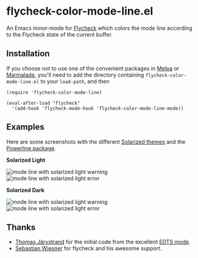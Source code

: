 flycheck-color-mode-line.el
===========================

An Emacs minor-mode for [Flycheck][flycheck] which colors the mode line
according to the Flycheck state of the current buffer.


Installation
------------

If you choose not to use one of the convenient packages in [Melpa][melpa]
or [Marmalade][marmalade],
you'll need to add the directory containing `flycheck-color-mode-line.el` to your
`load-path`, and then

    (require 'flycheck-color-mode-line)

    (eval-after-load "flycheck"
      '(add-hook 'flycheck-mode-hook 'flycheck-color-mode-line-mode))


Examples
--------

Here are some screenshots with the different [Solarized themes][solarized]
and the [Powerline package][powerline].

**Solarized Light**

![mode line with solarized light warning](https://raw.github.com/syl20bnr/flycheck-color-mode-line/master/doc/flycheck-color-mode-line-light-e.png)
![mode line with solarized light error](https://raw.github.com/syl20bnr/flycheck-color-mode-line/master/doc/flycheck-color-mode-line-light-w.png)

**Solarized Dark**

![mode line with solarized light warning](https://raw.github.com/syl20bnr/flycheck-color-mode-line/master/doc/flycheck-color-mode-line-dark-e.png)
![mode line with solarized light error](https://raw.github.com/syl20bnr/flycheck-color-mode-line/master/doc/flycheck-color-mode-line-dark-w.png)


Thanks
------

- [Thomas Järvstrand][tjarvstrand] for the initial code from the excellent [EDTS mode][edts].
- [Sebastian Wiesner][lunaryorn] for flycheck and his awesome support.


[flycheck]: http://github.com/lunaryorn/flycheck
[melpa]: http://melpa.milkbox.net
[marmalade]: http://marmalade-repo.org
[solarized]: http://github.com/bbatsov/solarized-emacs
[powerline]: http://github.com/milkypostman/powerline
[tjarvstrand]: http://github.com/tjarvstrand
[edts]: http://github.com/tjarvstrand/edts
[lunaryorn]: http://github.com/lunaryorn

